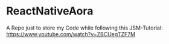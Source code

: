 # ReactNativeAora
A Repo just to store my Code while following this JSM-Tutorial: https://www.youtube.com/watch?v=ZBCUegTZF7M
